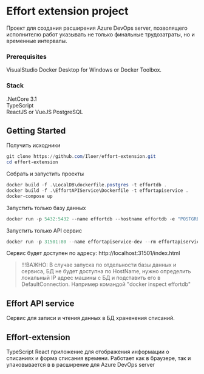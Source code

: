 # Effort extension project

Проект для создания расширения Azure DevOps server, позволящего исполнителю работ указывать не только финальные трудозатраты, но и временные интервалы.
### Prerequisites
VisualStudio
Docker Desktop for Windows or Docker Toolbox.

### Stack
.NetCore 3.1  
TypeScript  
ReactJS or VueJS 
PostgreSQL  

## Getting Started
Получить исходники
```powershell
git clone https://github.com/Iloer/effort-extension.git
cd effort-extension
```

Собрать и запустить проекты
```powershell
docker build -f .\LocalDB\dockerfile.postgres -t effortdb .
docker build -f .\EffortAPIService\Dockerfile -t effortapiservice .
docker-compose up
```

Запустить только базу данных
```powershell
docker run -p 5432:5432 --name effortdb --hostname effortdb -e "POSTGRES_PASSWORD=postgres" -d effortdb
```

Запустить только API сервис
```powershell
docker run -p 31501:80 --name effortapiservice-dev --rm effortapiservice -e "ConnectionStrings:DefaultConnection=Host=effortdb;Port=5432;Database=postgres;Username=postgres;Password=postgres"
```
Сервис будет доступен по адресу: http://localhost:31501/index.html

> !!!ВАЖНО: В случае запуска по отдельности базы данных и сервиса, БД не будет доступна по HostName, нужно определить локальный IP адрес машины с БД и подставить его в DefaultConnection. Например командой "docker inspect effortdb"


## Effort API service
Сервис для записи и чтения данных в БД храненения списаний.

## Effort-extension
TypeScript React приложение для отображения информации о списаниях и форма списания времени.
Работает как в браузере, так и упаковывается в в расширение для Azure DevOps server
